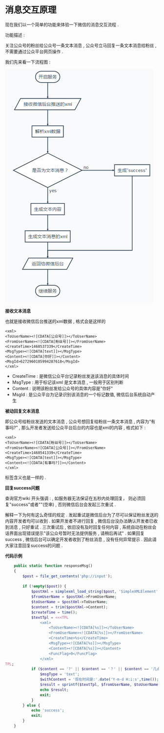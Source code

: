 # 消息交互原理

现在我们以一个简单的功能来体验一下微信的消息交互流程 .

功能描述 :

关注公众号的粉丝给公众号一条文本消息 , 公众号立马回复一条文本消息给粉丝 , 不需要通过公众平台网页操作 .

我们先来看一下流程图 :

![](/assets/xiaoxiliuchengtu.png)

**接收文本消息**

也就是接收微信后台推送的xml数据 , 格式会是这样的

```
<xml>
<ToUserName><![CDATA[公众号]]></ToUserName>
<FromUserName><![CDATA[粉丝号]]></FromUserName>
<CreateTime>1460537339</CreateTime>
<MsgType><![CDATA[text]]></MsgType>
<Content><![CDATA[你好]]></Content>
<MsgId>6272960105994287618</MsgId>
</xml>
```

* CreateTime : 是微信公众平台记录粉丝发送该消息的具体时间
* MsgType : 用于标记该xml 是文本消息 , 一般用于区别判断
* Content : 说明该粉丝发给公众号的具体内容是"你好"
* MsgId : 是公众平台为记录识别该消息的一个标记数值, 微信后台系统自动产生

**被动回复文本消息**

即公众号给粉丝发送的文本消息 , 公众号想回复给粉丝一条文本消息 , 内容为“有事吗?” , 那么开发者发送给公众平台后台的内容也是xml的内容 , 格式如下 :

```
<xml>
<ToUserName><![CDATA[粉丝号]]></ToUserName>
<FromUserName><![CDATA[公众号]]></FromUserName>
<CreateTime>1460541339</CreateTime>
<MsgType><![CDATA[text]]></MsgType>
<Content><![CDATA[有事吗?]]></Content>
</xml>
```

标签含义也是一样的 .

**回复success问题**

查询官方wiki 开头强调 : , 如服务器无法保证在五秒内处理回复， 则必须回复"success"或者""\(空串\) , 否则微信后台会发起三次重试 .

解释一下为何有这么奇怪的规定 . 发起重试是微信后台为了尽可以保证粉丝发送的内容开发者均可以收到 . 如果开发者不进行回复 , 微信后台没办法确认开发者已收到消息 , 只好重试 . 三次重试后 , 依旧没有及时回复任何内容 , 系统自动在粉丝会话界面出现错误提示"该公众号暂时无法提供服务 , 请稍后再试" . 如果回复success , 微信后台可以确定开发者收到了粉丝消息 , 没有任何异常提示 . 因此请大家注意回复success的问题 .

**代码示例**

```php
    public static function responseMsg()
    {
        $post = file_get_contents('php://input');

        if (!empty($post)) {
            $postXml = simplexml_load_string($post, 'SimpleXMLElement', LIBXML_NOCDATA);
            $fromUserName = $postXml->FromUserName;
            $toUserName = $postXml->ToUserName;
            $content = trim($postXml->Content);
            $createTime = time();
            $textTpl = <<<TPL
                <xml>
                    <ToUserName><![CDATA[%s]]></ToUserName>
                    <FromUserName><![CDATA[%s]]></FromUserName>
                    <CreateTime>%s</CreateTime>
                    <MsgType><![CDATA[%s]]></MsgType>
                    <Content><![CDATA[%s]]></Content>
                    <FuncFlag>0</FuncFlag>
                </xml>
TPL;
            if ($content == '?' || $content == '？' || $content == '几点了') {
                $msgType = 'text';
                $withContent = '现在时间是:'.date('Y-m-d H:i:s',time());
                $result = sprintf($textTpl, $fromUserName, $toUserName, $createTime, $msgType, $withContent);
                echo $result;
                exit;
            }
        } else {
            echo 'success';
            exit;
        }
    }
```



